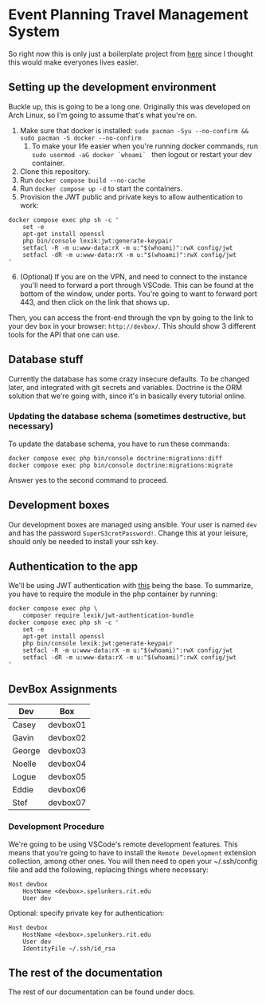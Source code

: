 # Event Planning Travel Management System

So right now this is only just a boilerplate project from [here](https://api-platform.com/docs/symfony/) since I thought this would make everyones lives easier.

## Setting up the development environment

Buckle up, this is going to be a long one. Originally this was developed on Arch Linux, so I'm going to assume that's what you're on.

1. Make sure that docker is installed: `sudo pacman -Syu --no-confirm && sudo pacman -S docker --no-confirm`
   1. To make your life easier when you're running docker commands, run ``sudo usermod -aG docker `whoami` `` then logout or restart your dev container.
2. Clone this repository.
3. Run `docker compose build --no-cache`
4. Run `docker compose up -d` to start the containers.
5. Provision the JWT public and private keys to allow authentication to work:
```
docker compose exec php sh -c '
    set -e
    apt-get install openssl
    php bin/console lexik:jwt:generate-keypair
    setfacl -R -m u:www-data:rX -m u:"$(whoami)":rwX config/jwt
    setfacl -dR -m u:www-data:rX -m u:"$(whoami)":rwX config/jwt
'
```
6. (Optional) If you are on the VPN, and need to connect to the instance you'll need to forward a port through VSCode. This can be found at the bottom of the window, under ports. You're going to want to forward port 443, and then click on the link that shows up.

Then, you can access the front-end through the vpn by going to the link to your dev box in your browser: `http://devbox/`. This should show 3 different tools for the API that one can use.

## Database stuff

Currently the database has some crazy insecure defaults. To be changed later, and integrated with git secrets and variables. Doctrine is the ORM solution that we're going with, since it's in basically every tutorial online.

### Updating the database schema (sometimes destructive, but necessary)

To update the database schema, you have to run these commands:
```
docker compose exec php bin/console doctrine:migrations:diff
docker compose exec php bin/console doctrine:migrations:migrate
```
Answer yes to the second command to proceed.

## Development boxes

Our development boxes are managed using ansible. Your user is named `dev` and has the password `SuperS3cretPassword!`. Change this at your leisure, should only be needed to install your ssh key.

## Authentication to the app

We'll be using JWT authentication with [this](https://api-platform.com/docs/core/jwt/) being the base. To summarize, you have to require the module in the php container by running:
```
docker compose exec php \
    composer require lexik/jwt-authentication-bundle
docker compose exec php sh -c '
    set -e
    apt-get install openssl
    php bin/console lexik:jwt:generate-keypair
    setfacl -R -m u:www-data:rX -m u:"$(whoami)":rwX config/jwt
    setfacl -dR -m u:www-data:rX -m u:"$(whoami)":rwX config/jwt
'
```

## DevBox Assignments

|Dev|Box|
|---|---|
|Casey|devbox01|
|Gavin|devbox02|
|George|devbox03|
|Noelle|devbox04|
|Logue|devbox05|
|Eddie|devbox06|
|Stef|devbox07|

### Development Procedure

We're going to be using VSCode's remote development features. This means that you're going to have to install the `Remote Development` extension collection, among other ones. You will then need to open your ~/.ssh/config file and add the following, replacing things where necessary:
```
Host devbox
	HostName <devbox>.spelunkers.rit.edu
	User dev
```
Optional: specify private key for authentication:
```
Host devbox
	HostName <devbox>.spelunkers.rit.edu
	User dev
	IdentityFile ~/.ssh/id_rsa
```

## The rest of the documentation

The rest of our documentation can be found under docs.

